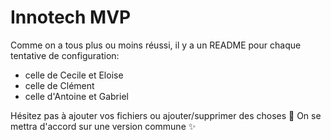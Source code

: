 # Innotech MVP

Comme on a tous plus ou moins réussi, il y a un README pour chaque tentative de configuration:
- celle de Cecile et Eloise
- celle de Clément
- celle d'Antoine et Gabriel

Hésitez pas à ajouter vos fichiers ou ajouter/supprimer des choses :tipping_hand_person:
On se mettra d'accord sur une version commune :sparkles: